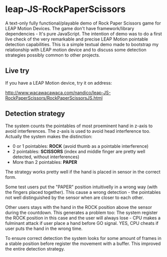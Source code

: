 leap-JS-RockPaperScissors
=========================

A text-only fully functional/playable demo of Rock Paper Scissors game for LEAP Motion Devices. 
The game don't have framework/library dependencies - It's pure JavaScript. The intention of 
demo was to do a first live check of the very remarkable and precise LEAP Motion pointable 
detection capabilities. This is a simple textual demo made to bootstrap my relationship with 
LEAP motion device and to discuss some detection strategies possibly common to other projects.

Live try
--------

If you have a LEAP Motion device, try it on address:

http://www.wacawacawaca.com/nandico/leap-JS-RockPaperScissors/RockPaperScissorsJS.html

Detection strategy
------------------

The system counts the pointables of most proeminent hand in z-axis to avoid interferences. 
The z-axis is used to avoid head interference too. Actually the system makes the distinction:

- 0 or 1 pointables: <b>ROCK</b> (avoid thumb as a pointable interference)
- 2 pointables: <b>SCISSORS</b> (index and middle finger are pretty well detected, without interferences)
- More than 2 pointables: <b>PAPER</b>

The strategy works pretty well if the hand is placed in sensor in the correct form. 

Some test users put the "PAPER" position intuitivelly in a wrong way (with the fingers placed together). 
This cause a wrong detection - the pointables not well distinguished by the sensor when are closer to each other.

Other users stays with the hand in the ROCK position above the sensor during the countdown. This 
generates a problem too: The system register the ROCK position in this case and the user will always 
lose - CPU makes a fulminant attack if user place a hand before GO signal. YES, CPU cheats if user 
puts the hand in the wrong time.

To ensure correct detection the system looks for some amount of frames in a stable position before 
register the movement with a buffer. This improved the entire detection strategy.
